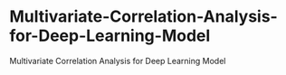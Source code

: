 # Multivariate-Correlation-Analysis-for-Deep-Learning-Model
Multivariate Correlation Analysis for Deep Learning Model
